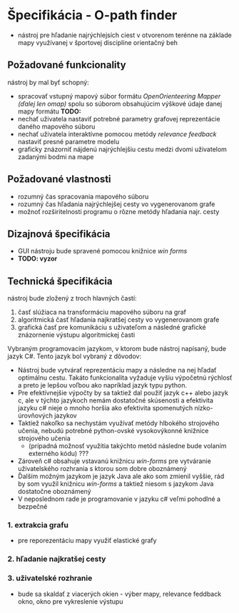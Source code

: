# Špecifikácia - O-path finder

- nástroj pre hľadanie najrýchlejsích ciest v otvorenom terénne na základe mapy využívanej v športovej disciplíne orientačný beh

## Požadované funkcionality

nástroj by mal byť schopný:

- spracovať vstupný mapový súbor formátu *OpenOrienteering Mapper (ďalej len omap)* spolu so súborom obsahujúcim výškové údaje danej mapy formátu **TODO:**
- nechať uživatela nastaviť potrebné parametry grafovej reprezentácie daného mapového súboru
- nechať uživatela interaktívne pomocou metódy *relevance feedback* nastaviť presné parametre modelu
- graficky znázorniť nájdenú najrýchlejšiu cestu medzi dvomi uživatelom zadanými bodmi na mape

## Požadované vlastnosti

- rozumný čas spracovania mapového súboru
- rozumný čas hľadania najrýchlejšej cesty vo vygenerovanom grafe
- možnoť rozširitelnosti programu o rôzne metódy hľadania najr. cesty

## Dizajnová špecifikácia

- GUI nástroju bude spravené pomocou knižnice *win forms*
- **TODO: vyzor**

## Technická špecifikácia

nástroj bude zložený z troch hlavných častí:

1. časť slúžiaca na transformáciu mapového súboru na graf
2. algoritmická časť hľadania najkratšej cesty vo vygenerovanom grafe
3. grafická časť pre komunikáciu s uživateľom a následné grafické znázornenie výstupu algoritmickej časti

Vybraným programovacím jazykom, v ktorom bude nástroj napísaný, bude jazyk C#. Tento jazyk bol vybraný z dôvodov:

- Nástroj bude vytvárať reprezentáciu mapy a následne na nej hľadať optimálnu cestu. Takáto funkcionalita vyžaduje vyšiu výpočetnú rýchlosť a preto je lepšou voľbou ako napríklad jazyk typu python.
- Pre efektívnejšie výpočty by sa taktiež dal použiť jazyk c++ alebo jazyk c, ale v týchto jazykoch nemám dostatočné skúsenosti a efektivita jazyku c# nieje o mnoho horšia ako efektivita spomenutých nízko-úrovňových jazykov
- Taktiež nakoľko sa nechystám využívať metódy hlbokého strojového učenia, nebudú potrebné python-ovské vysokovýkonné knižnice strojového učenia
  - (prípadná možnosť využitia takýchto metód následne bude volaním externého kódu) ???
- Zároveň c# obsahuje vstavanú knižnicu *win-forms* pre vytváranie uživatelského rozhrania s ktorou som dobre oboznámený
- Ďalším možným jazykom je jazyk Java ale ako som zmienil vyššie, rád by som využil knižnicu *win-forms* a taktiež niesom s jazykom Java dostatočne oboznámený
- V neposlednom rade je programovanie v jazyku c# veľmi pohodlné a bezpečné

### 1. extrakcia grafu

- pre reporezentáciu mapy využiť elastické grafy

### 2. hľadanie najkratšej cesty

### 3. uživatelské rozhranie

- bude sa skaldať z viacerých okien - výber mapy, relevance feddback okno, okno pre vykreslenie výstupu

